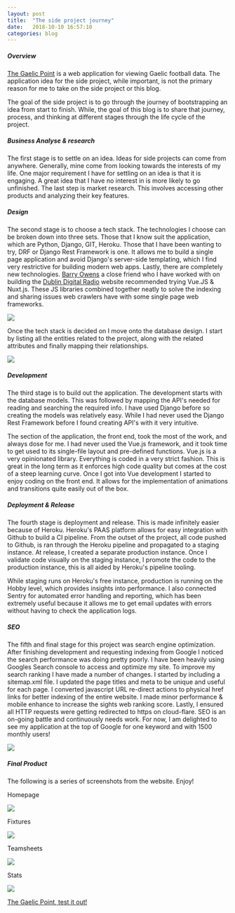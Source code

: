 ```yaml
---
layout: post
title:  "The side project journey"
date:   2018-10-10 16:57:10
categories: blog
---
```


##### Overview

 [The Gaelic Point](https://www.thegaelicpoint.ie) is a web application for viewing Gaelic football data. The application idea for the side project, while important, is not the primary reason for me to take on the side project or this blog. 

The goal of the side project is to go through the journey of bootstrapping an idea from start to finish. While, the goal of this blog is to share that journey, process, and thinking at different stages through the life cycle of the project.
 
##### Business Analyse & research 

The first stage is to settle on an idea. Ideas for side projects can come from anywhere. Generally, mine come from looking towards the interests of my life. One major requirement I have for settling on an idea is that it is engaging. A great idea that I have no interest in is more likely to go unfinished. The last step is market research. This involves accessing other products and analyzing their key features.  

##### Design

The second stage is to choose a tech stack. The technologies I choose can be broken down into three sets. Those that I know suit the application, which are Python, Django, GIT, Heroku. Those that I have been wanting to try, DRF or Django Rest Framework is one. It allows me to build a single page application and avoid Django's server-side templating, which I find very restrictive for building modern web apps. Lastly, there are completely new technologies.  [Barry Owens](http://www.barryowens.net/) a close friend who I have worked with on building the [Dublin Digital Radio](https://listen.dublindigitalradio.com/)  website recommended trying Vue.JS & Nuxt.js. These JS libraries combined together neatly to solve the indexing and sharing issues web crawlers have with some single page web frameworks.

<div class="honeycombpic-short">
<img src="https://github.com/bawn92/bawn92.github.io/blob/master/assets/img/system-arch.png?raw=true"/>
</div>


Once the tech stack is decided on I move onto the database design. I start by listing all the entities related to the project, along with the related attributes and finally mapping their relationships. 


<div class="honeycombpic-long">
<img src="https://github.com/bawn92/bawn92.github.io/blob/master/assets/img/database-design.png?raw=true"/>
</div>


##### Development

The third stage is to build out the application. The development starts with the database models. This was followed by mapping the API's needed for reading and searching the required info. I have used Django before so creating the models was relatively easy. While I had never used the Django Rest Framework before I found creating API's with it very intuitive. 

The section of the application, the front end, took the most of the work, and always dose for me. I had never used the Vue.js framework, and it took time to get used to its single-file layout and pre-defined functions. Vue.js is a very opinionated library. Everything is coded in a very strict fashion. This is great in the long term as it enforces high code quality but comes at the cost of a steep learning curve. Once I got into Vue development I started to enjoy coding on the front end. It allows for the implementation of animations and transitions quite easily out of the box.


##### Deployment & Release

The fourth stage is deployment and release. This is made infinitely easier because of Heroku. Heroku's PAAS platform allows for easy integration with Github to build a CI pipeline. From the outset of the project, all code pushed to Github, is ran through the Heroku pipeline and propagated to a staging instance. At release, I created a separate production instance. Once I validate code visually on the staging instance, I promote the code to the production instance, this is all aided by Heroku's pipeline tooling. 

While staging runs on Heroku's free instance, production is running on the Hobby level, which provides insights into performance. I also connected Sentry for automated error handling and reporting, which has been extremely useful because it allows me to get email updates with errors without having to check the application logs.

##### SEO

The fifth and final stage for this project was search engine optimization. After finishing development and requesting indexing from Google I noticed the search performance was doing pretty poorly. I have been heavily using Googles Search console to access and optimize my site. To improve my search ranking I have made a number of changes. I started by including a sitemap.xml file. I updated the page titles and meta to be unique and useful for each page. I converted javascript URL re-direct actions to physical href links for better indexing of the entire website. I made minor performance & mobile enhance to increase the sights web ranking score. Lastly, I ensured all HTTP requests were getting redirected to https on cloud-flare. SEO is an on-going battle and continuously needs work. For now, I am delighted to see my application at the top of Google for one keyword and with 1500 monthly users!

<div class="honeycombpic">
<img src="https://github.com/bawn92/bawn92.github.io/blob/master/assets/img/growth.png?raw=true"/>
</div>

##### Final Product

The following is a series of screenshots from the website. Enjoy!

Homepage

<div class="honeycombpic">
<img src="https://github.com/bawn92/bawn92.github.io/blob/master/assets/img/points_homescreen.png?raw=true"/>
</div>

Fixtures

<div class="honeycombpic">
<img src="https://github.com/bawn92/bawn92.github.io/blob/master/assets/img/points_brackets.png?raw=true"/>
</div>

Teamsheets

<div class="honeycombpic">
<img src="https://github.com/bawn92/bawn92.github.io/blob/master/assets/img/points_teamsheets.png?raw=true"/>
</div>

Stats

<div class="honeycombpic">
<img src="https://github.com/bawn92/bawn92.github.io/blob/master/assets/img/points_charts.png?raw=true"/>
</div>

 [The Gaelic Point, test it out! ](https://www.thegaelicpoint.ie)




